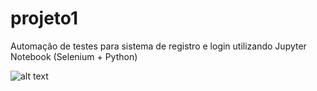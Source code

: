 # projeto1
Automação de testes para sistema de registro e login utilizando Jupyter Notebook (Selenium + Python)

![alt text](https://imgur.com/a/kMLWhzv)
